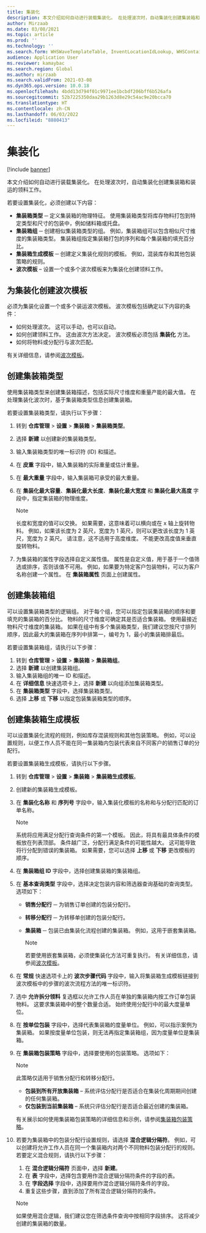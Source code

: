 ```yaml
---
title: 集装化
description: 本文介绍如何自动进行装载集装化。 在处理波次时，自动集装化创建集装箱和装运的领料工作。
author: Mirzaab
ms.date: 03/08/2021
ms.topic: article
ms.prod: ''
ms.technology: ''
ms.search.form: WHSWaveTemplateTable, InventLocationIdLookup, WHSContainerType, WHSContainerGroup, WHSContainerizationTable, WHSContainerizationBreak, WHSCreateContainerBreak, WHSContainerStructure, WHSContainerTable, WHSContainerizatonHistory, WHSContainerPackingPolicyChange, WHSManifestShipmentContainers, WHSAllowedContainerTypeGroup, WHSPostMethod, WHSContainerCreateDialog, WHSContainerCloseDiag, WHSContainer
audience: Application User
ms.reviewer: kamaybac
ms.search.region: Global
ms.author: mirzaab
ms.search.validFrom: 2021-03-08
ms.dyn365.ops.version: 10.0.18
ms.openlocfilehash: 4bdd13d794f01c9971ee1bcbdf206bff6b526afa
ms.sourcegitcommit: 52b7225350daa29b1263d8e29c54ac9e20bcca70
ms.translationtype: HT
ms.contentlocale: zh-CN
ms.lasthandoff: 06/03/2022
ms.locfileid: "8880413"
---
```

# <a name="containerization"></a>集装化

[!include [banner](../includes/banner.md)]

本文介绍如何自动进行装载集装化。 在处理波次时，自动集装化创建集装箱和装运的领料工作。

若要设置集装化，必须创建以下内容：

- **集装箱类型** ─ 定义集装箱的物理特征。 使用集装箱类型将库存物料打包到特定类型和尺寸的包装中，例如储料箱或托盘。
- **集装箱组** ─ 创建相似集装箱类型的组。 例如，集装箱组可以包含相似尺寸维度的集装箱类型。 集装箱组指定集装箱打包的序列和每个集装箱的填充百分比。
- **集装箱生成模板** ─ 创建定义集装化规则的模板。 例如，混装库存和其他包装策略的规则。
- **波次模板** – 设置一个或多个波次模板来为集装化创建领料工作。

## <a name="create-wave-templates-for-containerization"></a>为集装化创建波次模板

必须为集装化设置一个或多个装运波次模板。 波次模板包括确定以下内容的条件：

- 如何处理波次。 这可以手动，也可以自动。
- 如何创建领料工作。 这由波次方法决定。 波次模板必须包括 **集装化** 方法。
- 如何将物料或分配行与波次匹配。

有关详细信息，请参阅[波次模板](wave-templates.md)。

## <a name="create-container-types"></a>创建集装箱类型

使用集装箱类型来创建集装箱描述，包括实际尺寸维度和重量产能的最大值。 在处理集装化波次时，基于集装箱类型信息创建集装箱。

若要设置集装箱类型，请执行以下步骤：

1. 转到 **仓库管理** \> **设置** \> **集装箱** \> **集装箱类型**。
1. 选择 **新建** 以创建新的集装箱类型。
1. 输入集装箱类型的唯一标识符 (ID) 和描述。
1. 在 **皮重** 字段中，输入集装箱的实际重量或估计重量。
1. 在 **最大重量** 字段中，输入集装箱可承受的最大重量。
1. 在 **集装化最大容量**、**集装化最大长度**、**集装化最大宽度** 和 **集装化最大高度** 字段中，指定集装箱的物理维度。

    > [!NOTE]
    > 长度和宽度的值可以交换。 如果需要，这意味着可以横向或在 x 轴上旋转物料。 例如，如果该长度为 2 英尺，宽度为 1 英尺，则可以更改该长度为 1 英尺，宽度为 2 英尺。 请注意，这不适用于高度维度。 不能更改高度值来垂直旋转物料。

1. 为集装箱的属性字段选择自定义属性值。 属性是自定义值，用于基于一个值筛选或排序，否则该值不可用。 例如，如果要为特定客户包装物料，可以为客户名称创建一个属性。 在 **集装箱属性** 页面上创建属性。

## <a name="create-container-groups"></a>创建集装箱组

可以设置集装箱类型的逻辑组。 对于每个组，您可以指定包装集装箱的顺序和要填充的集装箱的百分比。 物料的尺寸维度可确定其是否适合集装箱。 使用最接近物料尺寸维度的集装箱。 如果在组中有多个集装箱类型，我们建议您按尺寸排列顺序，因此最大的集装箱在序列中排第一，编号为 1，最小的集装箱排最后。

若要设置集装箱组，请执行以下步骤：

1. 转到 **仓库管理** \> **设置** \> **集装箱** \> **集装箱组**。
1. 选择 **新建** 以创建集装箱组。
1. 输入集装箱组的唯一 ID 和描述。
1. 在 **详细信息** 快速选项卡上，选择 **新建** 以向组添加集装箱类型。
1. 在 **集装箱类型** 字段中，选择集装箱类型。
1. 选择 **上移** 或 **下移** 以指定包装集装箱类型的顺序。

## <a name="create-container-build-templates"></a>创建集装箱生成模板

可以设置集装化流程的规则，例如库存混装规则和其他包装策略。 例如，可以设置规则，以便工作人员不能在同一集装箱内包装代表来自不同客户的销售订单的分配行。

若要设置集装箱生成模板，请执行以下步骤。

1. 转到 **仓库管理** \> **设置** \> **集装箱** \> **集装箱生成模板**。
1. 创建新的集装箱生成模板。
1. 在 **集装化名称** 和 **序列号** 字段中，输入集装化模板的名称和与分配行匹配的订单名称。

    > [!NOTE]
    > 系统将应用满足分配行查询条件的第一个模板。 因此，将具有最具体条件的模板放在列表顶部。 条件越广泛，分配行满足条件的可能性越大。 这可能导致将行分配到错误的集装箱。 如果需要，您可以选择 **上移** 或 **下移** 更改模板的顺序。

1. 在 **集装箱组 ID** 字段中，选择创建集装箱的集装箱组。
1. 在 **基本查询类型** 字段中，选择决定包装内容和筛选器查询基础的查询类型。 选项如下：

      - **销售分配行** ─ 为销售订单创建的包装分配行。
      - **转移分配行** ─ 为转移单创建的包装分配行。
      - **集装箱** ─ 包装已由集装化流程创建的集装箱。 例如，这用于嵌套集装箱。

        > [!NOTE]
        > 若要使用嵌套集装箱，必须使集装化方法可重复执行。 有关详细信息，请参阅[波次模板](wave-templates.md)。

1. 在 **常规** 快速选项卡上的 **波次步骤代码** 字段中，输入将集装箱生成模板链接到波次模板中的步骤的波次流程方法的唯一标识符。
1. 选中 **允许拆分领料** 复选框以允许工作人员在单独的集装箱内按工作订单包装物料。 这要求集装箱中的整个数量合适。 始终使用分配行中的最大度量单位。
1. 在 **按单位包装** 字段中，选择代表集装箱的度量单位。 例如，可以指示案例为集装箱。 如果按度量单位包装，则无法再指定集装箱组，因为度量单位是集装箱。
1. 在 **集装箱包装策略** 字段中，选择要使用的包装策略。 选项如下：

    > [!NOTE]
    > 此策略仅适用于销售分配行和转移分配行。

      - **包装到所有开放集装箱** – 系统评估分配行是否适合在集装化周期期间创建的任何集装箱。
      - **仅包装到当前集装箱** – 系统只评估分配行是否适合最近创建的集装箱。

    有关展示如何使用集装箱包装策略的详细信息和示例，请参阅[集装箱包装策略](container-packing-strategy-overview.md)。

1. 若要为集装箱中的包装分配行设置规则，请选择 **混合逻辑分隔符**。 例如，可以创建将允许工作人员在同一个集装箱内对两个不同物料包装分配行的规则。 若要定义混合规则，请执行以下步骤：

    1. 在 **混合逻辑分隔符** 页面中，选择 **新建**。
    1. 在 **表** 字段中，选择包含要用作混合逻辑分隔符条件的字段的表。
    1. 在 **字段选择** 字段中，选择要用作混合逻辑分隔符条件的字段。
    1. 重复这些步骤，直到添加了所有混合逻辑分隔符的条件。

    > [!NOTE]
    > 如果使用混合逻辑，我们建议您在筛选条件查询中按相同字段排序。 这将减少创建的集装箱的数量。
